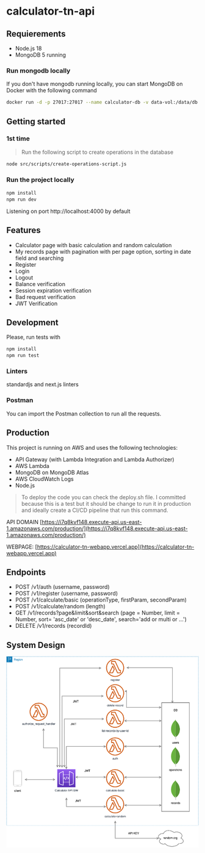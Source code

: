 # calculator-tn-api

## Requierements

* Node.js 18
* MongoDB 5 running

### Run mongodb locally
If you don't have mongodb running locally, you can start MongoDB on Docker with the following command

```bash
docker run -d -p 27017:27017 --name calculator-db -v data-vol:/data/db mongo:5
```

## Getting started

### 1st time
> Run the following script to create operations in the database

```bash
node src/scripts/create-operations-script.js
```

### Run the project locally
```bash
npm install
npm run dev
```
Listening on port http://localhost:4000 by default

## Features

* Calculator page with basic calculation and random calculation
* My records page with pagination with per page option, sorting in date field and searching
* Register
* Login
* Logout
* Balance verification
* Session expiration verification
* Bad request verification
* JWT Verification

## Development

Please, run tests with 
```bash
npm install
npm run test
```

### Linters
standardjs and next.js linters

### Postman
You can import the Postman collection to run all the requests.

## Production

This project is running on AWS and uses the following technologies:
* API Gateway (with Lambda Integration and Lambda Authorizer)
* AWS Lambda
* MongoDB on MongoDB Atlas
* AWS CloudWatch Logs
* Node.js

> To deploy the code you can check the deploy.sh file. I committed because this is a test but it should be change to run it in production and ideally create a CI/CD pipeline that run this command.

API DOMAIN [https://i7q8kvf148.execute-api.us-east-1.amazonaws.com/production/](https://i7q8kvf148.execute-api.us-east-1.amazonaws.com/production/)

WEBPAGE: [https://calculator-tn-webapp.vercel.app](https://calculator-tn-webapp.vercel.app)

## Endpoints

* POST /v1/auth (username, password)
* POST /v1/register (username, password)
* POST /v1/calculate/basic (operationType, firstParam, secondParam)
* POST /v1/calculate/random (length)
* GET /v1/records?page&limit&sort&search (page = Number, limit = Number, sort= 'asc_date' or 'desc_date', search='add or multi or ...')
* DELETE /v1/records (recordId)

## System Design

![Calculator System Design](/system-design.png)
